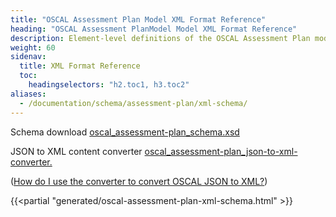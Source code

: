 ```yaml
---
title: "OSCAL Assessment Plan Model XML Format Reference"
heading: "OSCAL Assessment PlanModel Model XML Format Reference"
description: Element-level definitions of the OSCAL Assessment Plan model XML format.
weight: 60
sidenav:
  title: XML Format Reference
  toc:
    headingselectors: "h2.toc1, h3.toc2"
aliases:
  - /documentation/schema/assessment-plan/xml-schema/
---
```


<p><span class="usa-tag">Schema download</span> <a href="/artifacts/xml/schema/oscal_assessment-plan_schema.xsd">oscal_assessment-plan_schema.xsd</a></p>
<p><span class="usa-tag">JSON to XML content converter</span>  <a href="/artifacts/xml/converter/oscal_assessment-plan_json-to-xml-converter.xsl">oscal_assessment-plan_json-to-xml-converter.</a></p>
<p>(<a href="?">How do I use the converter to convert OSCAL JSON to XML?</a>)</p>

{{<partial "generated/oscal-assessment-plan-xml-schema.html" >}}
